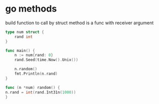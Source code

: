 # go methods

build function to call by struct
method is a func with receiver argument

```go
type num struct {
	rand int
}

func main() {
	n := num{rand: 0}
	rand.Seed(time.Now().Unix())

	n.random()
	fmt.Println(n.rand)
}

func (n *num) random() {
n.rand = int(rand.Int31n(1000))
}
```

